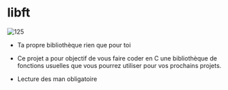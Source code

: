 # libft

![125](https://user-images.githubusercontent.com/124174795/223960112-776b067a-34ea-4b3c-b6e7-5ee2a9aa52e0.png)

* Ta propre bibliothèque rien que pour toi
* Ce projet a pour objectif de vous faire coder en C une bibliothèque de fonctions usuelles
que vous pourrez utiliser pour vos prochains projets.

* Lecture des man obligatoire
